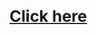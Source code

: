 # [Click here](https://colab.research.google.com/github/arghac14/CropYield-prediction/blob/master/CropPrediction.ipynb)
